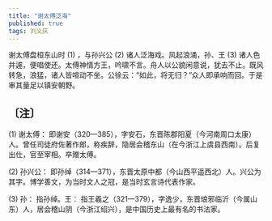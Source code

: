 ```yaml
---
title: "谢太傅泛海"
published: true
tags: 刘义庆
---
```


谢太傅盘桓东山时 (1) ，与孙兴公 (2) 诸人泛海戏。风起浪涌，孙、王 (3) 诸人色并遽，便唱使还。太傅神情方王，吟啸不言。舟人以公貌闲意说，犹去不止。既风转急，浪猛，诸人皆喧动不坐。公徐云：“如此，将无归？”众人即承响而回。于是审其量足以镇安朝野。

## 〔注〕　

(1) 谢太傅： 即谢安（320—385），字安石，东晋陈郡阳夏（今河南周口太康）人。曾任司徒府佐著作郎，称疾辞，隐居会稽东山（在今浙江上虞县西南）。后复出仕，官至宰相。卒赠太傅。

(2) 孙兴公： 即孙绰（314—371），东晋太原中都（今山西平遥西北）人。兴公为其字。博学善文，为当时文人之冠，是当时玄言诗代表作家。

(3) 孙： 指孙绰。王： 指王羲之（321—379），字逸少，东晋琅邪临沂（今属山东）人，居会稽山阴（今浙江绍兴），是中国历史上最有名的书法家。
